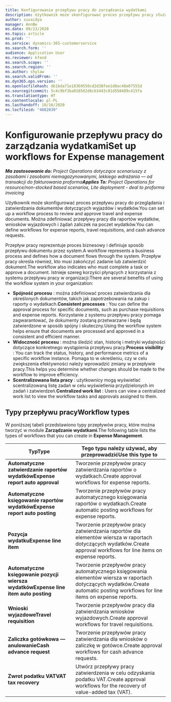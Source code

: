 ```yaml
---
title: Konfigurowanie przepływu pracy do zarządzania wydatkami
description: Użytkownik może skonfigurować proces przepływu pracy służący do przeglądania i zatwierdzania dokumentów dotyczących wyjazdów i wydatków.
author: suvaidya
manager: AnnBe
ms.date: 09/23/2020
ms.topic: article
ms.prod: ''
ms.service: dynamics-365-customerservice
ms.search.form: ''
audience: Application User
ms.reviewer: kfend
ms.search.scope: ''
ms.search.region: ''
ms.author: shylaw
ms.search.validFrom: ''
ms.dyn365.ops.version: ''
ms.openlocfilehash: db1bda71e18369550cd2d38fee1d0ac40e07555d
ms.sourcegitcommit: 5c4c9bf3ba018562d6cb3443c01d550489c415fa
ms.translationtype: HT
ms.contentlocale: pl-PL
ms.lasthandoff: 10/16/2020
ms.locfileid: "4082039"
---
```

# <a name="set-up-workflows-for-expense-management"></a><span data-ttu-id="ca70e-103">Konfigurowanie przepływu pracy do zarządzania wydatkami</span><span class="sxs-lookup"><span data-stu-id="ca70e-103">Set up workflows for Expense management</span></span>

<span data-ttu-id="ca70e-104">_**Ma zastosowanie do:** Project Operations dotyczące scenariuszy z zasobami i zasobami niemagazynowanymi, lekkiego wdrażania — od transakcji do fakturowania proforma_</span><span class="sxs-lookup"><span data-stu-id="ca70e-104">_**Applies To:** Project Operations for resource/non-stocked based scenarios, Lite deployment - deal to proforma invoicing_</span></span>

<span data-ttu-id="ca70e-105">Użytkownik może skonfigurować proces przepływu pracy do przeglądania i zatwierdzania dokumentów dotyczących wyjazdów i wydatków.</span><span class="sxs-lookup"><span data-stu-id="ca70e-105">You can set up a workflow process to review and approve travel and expense documents.</span></span> <span data-ttu-id="ca70e-106">Można zdefiniować przepływy pracy dla raportów wydatków, wniosków wyjazdowych i żądań zaliczek na poczet wydatków.</span><span class="sxs-lookup"><span data-stu-id="ca70e-106">You can define workflows for expense reports, travel requisitions, and cash advance requests.</span></span>

<span data-ttu-id="ca70e-107">Przepływ pracy reprezentuje proces biznesowy i definiuje sposób przepływu dokumentu przez system.</span><span class="sxs-lookup"><span data-stu-id="ca70e-107">A workflow represents a business process and defines how a document flows through the system.</span></span> <span data-ttu-id="ca70e-108">Przepływ pracy określa również, kto musi zakończyć zadanie lub zatwierdzić dokument.</span><span class="sxs-lookup"><span data-stu-id="ca70e-108">The workflow also indicates who must complete a task or approve a document.</span></span> <span data-ttu-id="ca70e-109">Istnieje szereg korzyści płynących z korzystania z systemu przepływu pracy w organizacji:</span><span class="sxs-lookup"><span data-stu-id="ca70e-109">There are several benefits of using the workflow system in your organization:</span></span>

- <span data-ttu-id="ca70e-110">**Spójność procesu** : można zdefiniować proces zatwierdzania dla określonych dokumentów, takich jak zapotrzebowania na zakup i raporty o wydatkach.</span><span class="sxs-lookup"><span data-stu-id="ca70e-110">**Consistent processes** : You can define the approval process for specific documents, such as purchase requisitions and expense reports.</span></span> <span data-ttu-id="ca70e-111">Korzystanie z systemu przepływu pracy pomaga zagwarantować, że dokumenty zostaną przetwarzane i będą zatwierdzone w sposób spójny i skuteczny.</span><span class="sxs-lookup"><span data-stu-id="ca70e-111">Using the workflow system helps ensure that documents are processed and approved in a consistent and efficient manner.</span></span>
- <span data-ttu-id="ca70e-112">**Widoczność procesu** : można śledzić stan, historię i metryki wydajności dotyczące konkretnego wystąpienia przepływu pracy.</span><span class="sxs-lookup"><span data-stu-id="ca70e-112">**Process visibility** : You can track the status, history, and performance metrics of a specific workflow instance.</span></span> <span data-ttu-id="ca70e-113">Pomaga to w określeniu, czy w celu zwiększenia efektywności należy wprowadzić zmiany w przepływie pracy.</span><span class="sxs-lookup"><span data-stu-id="ca70e-113">This helps you determine whether changes should be made to the workflow to improve efficiency.</span></span>
- <span data-ttu-id="ca70e-114">**Scentralizowana lista pracy** : użytkownicy mogą wyświetlać scentralizowaną listę zadań w celu wyświetlenia przydzielonych im zadań i zatwierdzeń.</span><span class="sxs-lookup"><span data-stu-id="ca70e-114">**Centralized work list** : Users can view a centralized work list to view the workflow tasks and approvals assigned to them.</span></span> 

## <a name="workflow-types"></a><span data-ttu-id="ca70e-115">Typy przepływu pracy</span><span class="sxs-lookup"><span data-stu-id="ca70e-115">Workflow types</span></span>

<span data-ttu-id="ca70e-116">W poniższej tabeli przedstawiono typy przepływów pracy, które można tworzyć w module **Zarządzanie wydatkami**.</span><span class="sxs-lookup"><span data-stu-id="ca70e-116">The following table lists the types of workflows that you can create in **Expense Management**.</span></span>


|              <span data-ttu-id="ca70e-117"><strong>Typ</strong></span><span class="sxs-lookup"><span data-stu-id="ca70e-117"><strong>Type</strong></span></span>              |                   <span data-ttu-id="ca70e-118"><strong>Tego typu należy używać, aby przeprowadzić</strong></span><span class="sxs-lookup"><span data-stu-id="ca70e-118"><strong>Use this type to</strong></span></span>                   |
|-------------------------------------------------|-----------------------------------------------------------------------|
|   <span data-ttu-id="ca70e-119"><strong>Automatyczne zatwierdzanie raportów wydatków</strong></span><span class="sxs-lookup"><span data-stu-id="ca70e-119"><strong>Expense report auto approval</strong></span></span> |            <span data-ttu-id="ca70e-120">Tworzenie przepływów pracy zatwierdzania raportów o wydatkach.</span><span class="sxs-lookup"><span data-stu-id="ca70e-120">Create approval workflows for expense reports.</span></span>             |
|  <span data-ttu-id="ca70e-121"><strong>Automatyczne księgowanie raportów wydatków</strong></span><span class="sxs-lookup"><span data-stu-id="ca70e-121"><strong>Expense report auto posting</strong></span></span>   |        <span data-ttu-id="ca70e-122">Tworzenie przepływów pracy automatycznego księgowania raportów o wydatkach.</span><span class="sxs-lookup"><span data-stu-id="ca70e-122">Create automatic posting workflows for expense reports.</span></span>        |
|       <span data-ttu-id="ca70e-123"><strong>Pozycja wydatku</strong></span><span class="sxs-lookup"><span data-stu-id="ca70e-123"><strong>Expense line item</strong></span></span>        |     <span data-ttu-id="ca70e-124">Tworzenie przepływów pracy zatwierdzania raportów dla elementów wiersza w raportach dotyczących wydatków.</span><span class="sxs-lookup"><span data-stu-id="ca70e-124">Create approval workflows for line items on expense reports.</span></span>      |
| <span data-ttu-id="ca70e-125"><strong>Automatyczne księgowanie pozycji wiersza wydatków</strong></span><span class="sxs-lookup"><span data-stu-id="ca70e-125"><strong>Expense line item auto posting</strong></span></span> | <span data-ttu-id="ca70e-126">Tworzenie przepływów pracy automatycznego księgowania elementów wiersza w raportach dotyczących wydatków.</span><span class="sxs-lookup"><span data-stu-id="ca70e-126">Create automatic posting workflows for line items on expense reports.</span></span> |
|       <span data-ttu-id="ca70e-127"><strong>Wnioski wyjazdowe</strong></span><span class="sxs-lookup"><span data-stu-id="ca70e-127"><strong>Travel requisition</strong></span></span>       |          <span data-ttu-id="ca70e-128">Tworzenie przepływów pracy dla zatwierdzania wniosków wyjazdowych.</span><span class="sxs-lookup"><span data-stu-id="ca70e-128">Create approval workflows for travel requisitions.</span></span>           |
|      <span data-ttu-id="ca70e-129"><strong>Zaliczka gotówkowa — anulowanie</strong></span><span class="sxs-lookup"><span data-stu-id="ca70e-129"><strong>Cash advance request</strong></span></span>      |         <span data-ttu-id="ca70e-130">Tworzenie przepływów pracy zatwierdzania dla wniosków o zaliczkę w gotówce.</span><span class="sxs-lookup"><span data-stu-id="ca70e-130">Create approval workflows for cash advance requests.</span></span>          |
|        <span data-ttu-id="ca70e-131"><strong>Zwrot podatku VAT</strong></span><span class="sxs-lookup"><span data-stu-id="ca70e-131"><strong>VAT tax recovery</strong></span></span>        | <span data-ttu-id="ca70e-132">Utwórz przepływy pracy zatwierdzenia w celu odzyskania podatku VAT.</span><span class="sxs-lookup"><span data-stu-id="ca70e-132">Create approval workflows for the recovery of value-added tax (VAT).</span></span>  |
